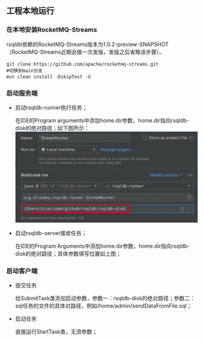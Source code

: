 ## 工程本地运行

### 在本地安装RocketMQ-Streams
rsqldb依赖的RocketMQ-Streams版本为1.0.2-preview-SNAPSHOT（RocketMQ-Streams近期会做一次发版，发版之后省略该步骤）。
```shell
git clone https://github.com/apache/rocketmq-streams.git
#切换到main分支
mvn clean install -DskipTest -U
```

### 启动服务端
- 启动rsqldb-runner执行任务；

  在IDE的Program arguments中添加home.dir参数，home.dir指向rsqldb-disk的绝对路径；如下图所示：
  ![参数图](rsqldb-runner启动参数.png)
- 启动rsqldb-server接收任务；

  在IDE的Program Arguments中添加home.dir参数，home.dir指向rsqldb-disk的绝对路径；具体参数填写位置如上图；
  
### 启动客户端
- 提交任务

  给SubmitTask类添加启动参数，参数一：rsqldb-disk的绝对路径；参数二：sql任务的文件的具体对路径，例如/home/admin/sendDataFromFile.sql；

- 启动任务

  直接运行StartTask类，无须参数；